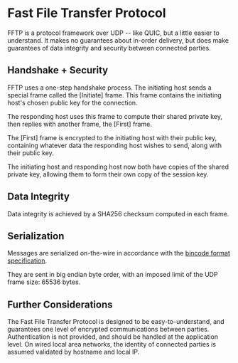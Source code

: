 # Fast File Transfer Protocol

FFTP is a protocol framework over UDP -- like QUIC, but a little easier to
understand. It makes no guarantees about in-order delivery, but does make
guarantees of data integrity and security between connected parties.

## Handshake + Security

FFTP uses a one-step handshake process. The initiating host sends a special
frame called the [Initiate] frame. This frame contains the initiating host's
chosen public key for the connection.

The responding host uses this frame to compute their shared private key, then
replies with another frame, the [First] frame.

The [First] frame is encrypted to the initiating host with their public
key, containing whatever data the responding host wishes to send, along with their
public key.

The initiating host and responding host now both have copies of the shared private
key, allowing them to form their own copy of the session key.

## Data Integrity

Data integrity is achieved by a SHA256 checksum computed in each frame.

## Serialization

Messages are serialized on-the-wire in accordance with the [bincode format specification](https://github.com/bincode-org/bincode/blob/trunk/docs/spec.md).

They are sent in big endian byte order, with an imposed limit of the UDP frame size:
65536 bytes.

## Further Considerations

The Fast File Transfer Protocol is designed to be easy-to-understand, and guarantees
one level of encrypted communications between parties. Authentication is not provided,
and should be handled at the application level. On wired local area networks, the
identity of connected parties is assumed validated by hostname and local IP.
